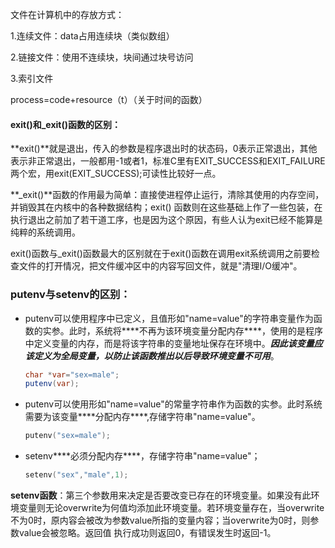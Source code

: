 文件在计算机中的存放方式：

1.连续文件：data占用连续块（类似数组）

2.链接文件：使用不连续块，块间通过块号访问

3.索引文件

process=code+resource（t）（关于时间的函数）



#### exit()和_exit()函数的区别：

**exit()**就是退出，传入的参数是程序退出时的状态码，0表示正常退出，其他表示非正常退出，一般都用-1或者1，标准C里有EXIT_SUCCESS和EXIT_FAILURE两个宏，用exit(EXIT_SUCCESS);可读性比较好一点。

**_exit()**函数的作用最为简单：直接使进程停止运行，清除其使用的内存空间，并销毁其在内核中的各种数据结构；exit() 函数则在这些基础上作了一些包装，在执行退出之前加了若干道工序，也是因为这个原因，有些人认为exit已经不能算是纯粹的系统调用。

exit()函数与_exit()函数最大的区别就在于exit()函数在调用exit系统调用之前要检查文件的打开情况，把文件缓冲区中的内容写回文件，就是"清理I/O缓冲"。



### putenv与setenv的区别：

- putenv可以使用程序中已定义，且值形如"name=value"的字符串变量作为函数的实参。此时，系统将***\*不再为该环境变量分配内存\****，使用的是程序中定义变量的内存，而是将该字符串的变量地址保存在环境中。***因此该变量应该定义为全局变量，以防止该函数推出以后导致环境变量不可用***。

  ```java
  char *var="sex=male";
  putenv(var);
  ```

- putenv可以使用形如"name=value"的常量字符串作为函数的实参。此时系统需要为该变量***\*分配内存\****,存储字符串"name=value"。

  ```cpp
  putenv("sex=male");
  ```

- setenv***\*必须分配内存\****，存储字符串"name=value"；

  ```cpp
  setenv("sex","male",1);
  ```

**setenv函数**：第三个参数用来决定是否要改变已存在的环境变量。如果没有此环境变量则无论overwrite为何值均添加此环境变量。若环境变量存在，当overwrite不为0时，原内容会被改为参数value所指的变量内容；当overwrite为0时，则参数value会被忽略。返回值 执行成功则返回0，有错误发生时返回-1。